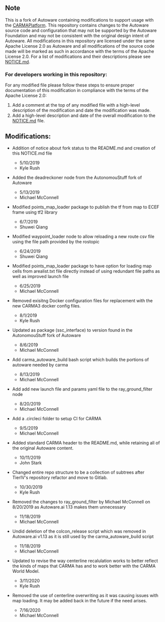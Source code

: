 ## Note

This is a fork of Autoware containing modifications to support usage with the [CARMAPlatform](https://github.com/usdot-fhwa-stol/carma-platform). This repository contains changes to the Autoware source code and configuration that may not be supported by the Autoware Foundation and may not be consistent with the original design intent of Autoware. All modifications in this repository are licensed under the same Apache License 2.0 as Autoware and all modifications of the source code made will be marked as such in accordance with the terms of the Apache License 2.0. For a list of modifications and their descriptions please see [NOTICE.md](NOTICE.md).

### For developers working in this repository:

For any modified file please follow these steps to ensure proper documentation of this modification in compliance with the terms of the Apache License 2.0:

1. Add a comment at the top of any modified file with a high-level description of the modification and date the modification was made.
2. Add a high-level description and date of the overall modification to the [NOTICE.md](NOTICE.md) file.

## Modifications:

- Addition of notice about fork status to the README.md and creation of this NOTICE.md file
  - 5/10/2019
  - Kyle Rush
- Added the deadreckoner node from the AutonomouStuff fork of Autoware
  - 5/13/2019
  - Michael McConnell
- Modified points_map_loader package to publish the tf from map to ECEF frame using tf2 library
  - 6/7/2019
  - Shuwei Qiang
- Modified waypoint_loader node to allow reloading a new route csv file using the file path provided by the rostopic
  - 6/24/2019
  - Shuwei Qiang
- Modified points_map_loader package to have option for loading map cells from arealist.txt file directly instead of using redundant file paths as well as improved launch file
  - 6/25/2019
  - Michael McConnell
- Removed exisitng Docker configuration files for replacement with the new CARMA3 docker config files.
  - 8/1/2019
  - Kyle Rush
- Updated as package (ssc_interface) to version found in the AutonomouStuff fork of Autoware
  - 8/6/2019
  - Michael McConnell
- Add carma_autoware_build bash script which builds the portions of autoware needed by carma
  - 8/13/2019
  - Michael McConnell
- Add add new launch file and params yaml file to the ray_ground_filter node
  - 8/20/2019
  - Michael McConnell
- Add a .circleci folder to setup CI for CARMA
  - 9/5/2019
  - Michael McConnell
- Added standard CARMA header to the README.md, while retaining all of the original Autoware content.
  - 10/11/2019
  - John Stark
- Changed entire repo structure to be a collection of subtrees after TierIV's repository refactor and move to Gitlab.
  - 10/30/2019
  - Kyle Rush
- Removed the changes to ray_ground_filter by Michael McConnell on 8/20/2019 as Autoware.ai 1.13 makes them unnecessary 
  - 11/18/2019
  - Michael McConnell
- Undid deletion of the colcon_release script which was removed in Autoware.ai v1.13 as it is still used by the carma_autoware_build script
  - 11/18/2019
  - Michael McConnell

- Updated to revise the way centerline recalulation works to better
  reflect the kinds of maps that CARMA has and to work better with
  the CARMA World Model.
  - 3/11/2020
  - Kyle Rush

- Removed the use of centerline overwriting as it was causing issues with map loading. It may be added back in the future if the need arises. 
  - 7/16/2020
  - Michael McConnell

